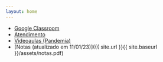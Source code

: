 ```yaml
---
layout: home
---
```


- [Google Classroom](https://classroom.google.com/c/NDg5Njc2MzMwNzI0?cjc=ezzw2p7)
- [Atendimento](https://danielsaad.com/contato)
- [Videoaulas (Pandemia)](https://www.youtube.com/playlist?list=PLmByXagFhf0OOc6QhmRQsfLt2qZ7dgfXA)
- <span class="blinking"> [Notas (atualizado em 11/01/23)]({{ site.url }}{{ site.baseurl }}/assets/notas.pdf) </span>
